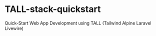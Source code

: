 # TALL-stack-quickstart
Quick-Start Web App Development using TALL (Tailwind Alpine Laravel Livewire)